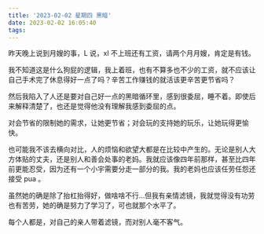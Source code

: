 ```yaml
---
title: '2023-02-02 星期四 黑暗'
date: 2023-02-02 16:05:40
tags:
---
```


昨天晚上说到月嫂的事，L 说，xl 不上班还有工资，请两个月月嫂，肯定是有钱。

我不知道这是什么狗屁的逻辑，我上着班，也有不算多也不少的工资，就不应该让自己手术完了休息得好一点了吗？辛苦工作赚钱的就活该更辛苦更节省吗？

然后我陷入了人还是要对自己好一点的黑暗循环里，感到很委屈，睡不着。即使后来解释清楚了，也还是觉得他没有理解我感到委屈的点。

对会节省的限制她的需求，让她更节省；对会玩的支持她的玩乐，让她玩得更愉快。

也可能我不该去横向对比，人的烦恼和欲望大都是在比较中产生的。无论是别人大方体贴的丈夫，还是别人和善会处事的老妈。我就应该像四年前那样，甚至比四年前更能忍受，因为还有一个小宇需要分走一部分的我。我的老妈也应该任劳任怨还接受 pua 。

虽然她的确是除了抬杠抬得好，做啥啥不行...但我有亲情滤镜，我就觉得没有功劳也有苦劳，她的确是努力了学习了，可也就那个水平了。

每个人都是，对自己的亲人带着滤镜，而对别人毫不客气。

